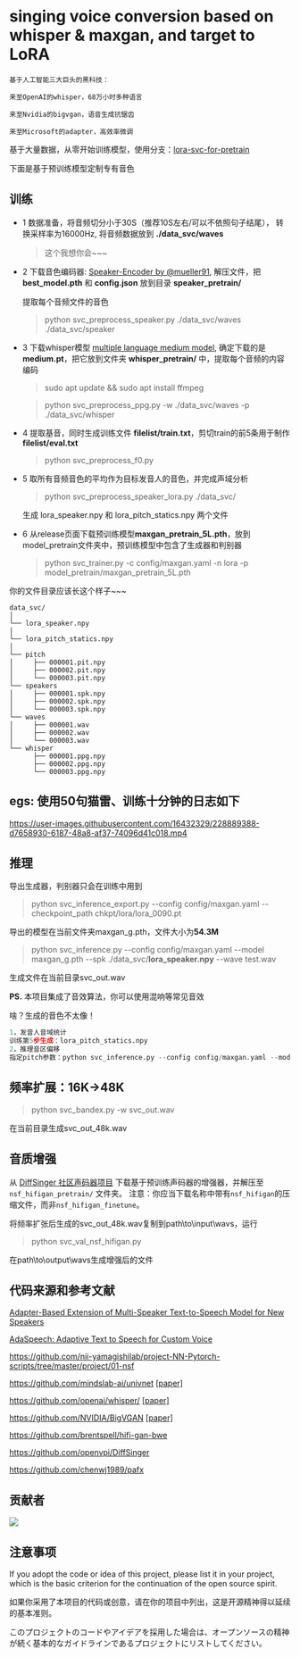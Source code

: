 # singing voice conversion based on whisper & maxgan, and target to LoRA

```
基于人工智能三大巨头的黑科技：

来至OpenAI的whisper，68万小时多种语言

来至Nvidia的bigvgan，语音生成抗锯齿

来至Microsoft的adapter，高效率微调
```

基于大量数据，从零开始训练模型，使用分支：[lora-svc-for-pretrain](https://github.com/PlayVoice/lora-svc/tree/lora-svc-for-pretrain)

下面是基于预训练模型定制专有音色

## 训练

- 1 数据准备，将音频切分小于30S（推荐10S左右/可以不依照句子结尾）， 转换采样率为16000Hz, 将音频数据放到 **./data_svc/waves**
    > 这个我想你会~~~

- 2 下载音色编码器: [Speaker-Encoder by @mueller91](https://drive.google.com/drive/folders/15oeBYf6Qn1edONkVLXe82MzdIi3O_9m3), 解压文件，把 **best_model.pth** 和 **config.json** 放到目录 **speaker_pretrain/**

    提取每个音频文件的音色
    
    > python svc_preprocess_speaker.py ./data_svc/waves ./data_svc/speaker

- 3 下载whisper模型 [multiple language medium model](https://openaipublic.azureedge.net/main/whisper/models/345ae4da62f9b3d59415adc60127b97c714f32e89e936602e85993674d08dcb1/medium.pt), 确定下载的是**medium.pt**，把它放到文件夹 **whisper_pretrain/** 中，提取每个音频的内容编码

    > sudo apt update && sudo apt install ffmpeg

    > python svc_preprocess_ppg.py -w ./data_svc/waves -p ./data_svc/whisper

- 4 提取基音，同时生成训练文件 **filelist/train.txt**，剪切train的前5条用于制作**filelist/eval.txt**

    > python svc_preprocess_f0.py

- 5 取所有音频音色的平均作为目标发音人的音色，并完成声域分析
    
    > python svc_preprocess_speaker_lora.py ./data_svc/

    生成 lora_speaker.npy 和 lora_pitch_statics.npy 两个文件

- 6 从release页面下载预训练模型**maxgan_pretrain_5L.pth**，放到model_pretrain文件夹中，预训练模型中包含了生成器和判别器

    > python svc_trainer.py -c config/maxgan.yaml -n lora -p model_pretrain/maxgan_pretrain_5L.pth


你的文件目录应该长这个样子~~~

    data_svc/
    │
    └── lora_speaker.npy
    │
    └── lora_pitch_statics.npy
    │
    └── pitch
    │     ├── 000001.pit.npy
    │     ├── 000002.pit.npy
    │     └── 000003.pit.npy
    └── speakers
    │     ├── 000001.spk.npy
    │     ├── 000002.spk.npy
    │     └── 000003.spk.npy
    └── waves
    │     ├── 000001.wav
    │     ├── 000002.wav
    │     └── 000003.wav
    └── whisper
          ├── 000001.ppg.npy
          ├── 000002.ppg.npy
          └── 000003.ppg.npy

## egs: 使用50句猫雷、训练十分钟的日志如下
https://user-images.githubusercontent.com/16432329/228889388-d7658930-6187-48a8-af37-74096d41c018.mp4

## 推理
导出生成器，判别器只会在训练中用到

> python svc_inference_export.py --config config/maxgan.yaml --checkpoint_path chkpt/lora/lora_0090.pt

导出的模型在当前文件夹maxgan_g.pth，文件大小为**54.3M**

> python svc_inference.py --config config/maxgan.yaml --model maxgan_g.pth --spk ./data_svc/**lora_speaker.npy** --wave test.wav

生成文件在当前目录svc_out.wav

**PS.** 本项目集成了音效算法，你可以使用混响等常见音效

啥？生成的音色不太像！
```python
1，发音人音域统计
训练第5步生成：lora_pitch_statics.npy
2，推理音区偏移
指定pitch参数：python svc_inference.py --config config/maxgan.yaml --model maxgan_g.pth --spk ./data_svc/lora_speaker.npy --statics ./data_svc/lora_pitch_statics.npy --wave test.wav
```

## 频率扩展：16K->48K

> python svc_bandex.py -w svc_out.wav

在当前目录生成svc_out_48k.wav

## 音质增强

从 [DiffSinger 社区声码器项目](https://openvpi.github.io/vocoders) 下载基于预训练声码器的增强器，并解压至 `nsf_hifigan_pretrain/` 文件夹。
注意：你应当下载名称中带有`nsf_hifigan`的压缩文件，而非`nsf_hifigan_finetune`。

将频率扩张后生成的svc_out_48k.wav复制到path\to\input\wavs，运行

>python svc_val_nsf_hifigan.py

在path\to\output\wavs生成增强后的文件

## 代码来源和参考文献
[Adapter-Based Extension of Multi-Speaker Text-to-Speech Model for New Speakers](https://arxiv.org/abs/2211.00585)

[AdaSpeech: Adaptive Text to Speech for Custom Voice](https://arxiv.org/pdf/2103.00993.pdf)

https://github.com/nii-yamagishilab/project-NN-Pytorch-scripts/tree/master/project/01-nsf

https://github.com/mindslab-ai/univnet [[paper]](https://arxiv.org/abs/2106.07889)

https://github.com/openai/whisper/ [[paper]](https://arxiv.org/abs/2212.04356)

https://github.com/NVIDIA/BigVGAN [[paper]](https://arxiv.org/abs/2206.04658)

https://github.com/brentspell/hifi-gan-bwe

https://github.com/openvpi/DiffSinger

https://github.com/chenwj1989/pafx

## 贡献者

<a href="https://github.com/PlayVoice/lora-svc/graphs/contributors">
  <img src="https://contrib.rocks/image?repo=PlayVoice/lora-svc" />
</a>

## 注意事项
If you adopt the code or idea of this project, please list it in your project, which is the basic criterion for the continuation of the open source spirit.

如果你采用了本项目的代码或创意，请在你的项目中列出，这是开源精神得以延续的基本准则。

このプロジェクトのコードやアイデアを採用した場合は、オープンソースの精神が続く基本的なガイドラインであるプロジェクトにリストしてください。

